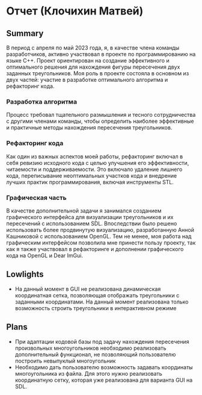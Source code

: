 # Отчет (Клочихин Матвей)

## Summary
В период с апреля по май 2023 года, я, в качестве члена команды разработчиков, активно участвовал в проекте по программированию на языке C++. Проект ориентирован на создание эффективного и оптимального решения для нахождения фигуры пересечения двух заданных треугольников. Моя роль в проекте состояла в основном из двух частей: участие в разработке оптимального алгоритма и рефакторинг кода. 
### Разработка алгоритма
Процесс требовал тщательного размышления и тесного сотрудничества с другими членами команды, чтобы определить наиболее эффективные и практичные методы нахождения пересечения треугольников.
### Рефакторинг кода
Как один из важных аспектов моей работы, рефакторинг включал в себя ревизию исходного кода с целью улучшения его эффективности, читаемости и поддерживаемости. Это включало удаление лишнего кода, переписывание неоптимальных участков кода и внедрение лучших практик программирования, включая инструменты STL.
### Графическая часть
В качестве дополнительной задачи я занимался созданием графического интерфейса для визуализации треугольников и их пересечений с использованием SDL. Впоследствии было решено использовать более продвинутую визуализацию, разработанную Анной Кашниковой с использованием OpenGL. Тем не менее, моя работа над графическим интерфейсом позволила мне принести пользу проекту, так как я также участвовал в рефакторинге и дополнении графического кода на OpenGL и Dear ImGui.
## Lowlights
- На данный момент в GUI не реализована динамическая координатная сетка, позволяющая отображать треугольники с заданными координатами. На данный момент реализована только возможность строить треугольники в интерактивном режиме

## Plans
- При адаптации кодовой базы под задачу нахождения пересечения произвольных многоугольников необходимо реализовать дополнительный функционал, не позволяющий пользователю построить невыпуклый многоугольник
- Необходимо дать пользователю возможность задавать координаты многоугольника из файла. Для этого нужно реализовать координатную сетку, которая уже реализована для варианта GUI на SDL.